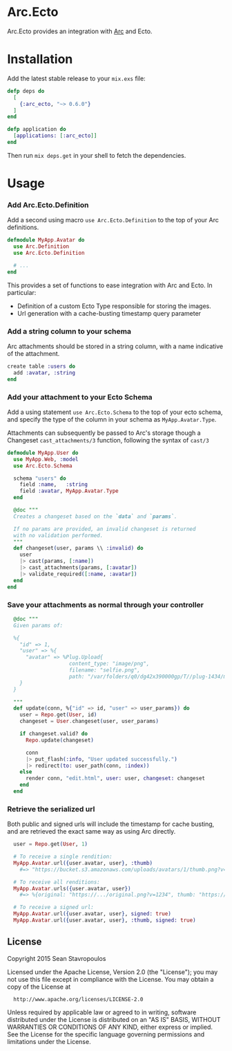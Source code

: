 Arc.Ecto
========

Arc.Ecto provides an integration with [Arc](https://github.com/stavro/arc) and Ecto.

Installation
============

Add the latest stable release to your `mix.exs` file:

```elixir
defp deps do
  [
    {:arc_ecto, "~> 0.6.0"}
  ]
end

defp application do
  [applications: [:arc_ecto]]
end
```

Then run `mix deps.get` in your shell to fetch the dependencies.

Usage
=====

### Add Arc.Ecto.Definition

Add a second using macro `use Arc.Ecto.Definition` to the top of your Arc definitions.

```elixir
defmodule MyApp.Avatar do
  use Arc.Definition
  use Arc.Ecto.Definition

  # ...
end
```

This provides a set of functions to ease integration with Arc and Ecto.  In particular:

  * Definition of a custom Ecto Type responsible for storing the images.
  * Url generation with a cache-busting timestamp query parameter

### Add a string column to your schema

Arc attachments should be stored in a string column, with a name indicative of the attachment.

```elixir
create table :users do
  add :avatar, :string
end
```

### Add your attachment to your Ecto Schema

Add a using statement `use Arc.Ecto.Schema` to the top of your ecto schema, and specify the type of the column in your schema as `MyApp.Avatar.Type`.

Attachments can subsequently be passed to Arc's storage though a Changeset `cast_attachments/3` function, following the syntax of `cast/3`

```elixir
defmodule MyApp.User do
  use MyApp.Web, :model
  use Arc.Ecto.Schema

  schema "users" do
    field :name,   :string
    field :avatar, MyApp.Avatar.Type
  end

  @doc """
  Creates a changeset based on the `data` and `params`.

  If no params are provided, an invalid changeset is returned
  with no validation performed.
  """
  def changeset(user, params \\ :invalid) do
    user
    |> cast(params, [:name])
    |> cast_attachments(params, [:avatar])
    |> validate_required([:name, :avatar])
  end
end
```

### Save your attachments as normal through your controller

```elixir
  @doc """
  Given params of:

  %{
    "id" => 1,
    "user" => %{
      "avatar" => %Plug.Upload{
                    content_type: "image/png",
                    filename: "selfie.png",
                    path: "/var/folders/q0/dg42x390000gp/T//plug-1434/multipart-765369-5"}
    }
  }

  """
  def update(conn, %{"id" => id, "user" => user_params}) do
    user = Repo.get(User, id)
    changeset = User.changeset(user, user_params)

    if changeset.valid? do
      Repo.update(changeset)

      conn
      |> put_flash(:info, "User updated successfully.")
      |> redirect(to: user_path(conn, :index))
    else
      render conn, "edit.html", user: user, changeset: changeset
    end
  end
```

### Retrieve the serialized url

Both public and signed urls will include the timestamp for cache busting, and are retrieved the exact same way as using Arc directly.

```elixir
  user = Repo.get(User, 1)

  # To receive a single rendition:
  MyApp.Avatar.url({user.avatar, user}, :thumb)
    #=> "https://bucket.s3.amazonaws.com/uploads/avatars/1/thumb.png?v=63601457477"

  # To receive all renditions:
  MyApp.Avatar.urls({user.avatar, user})
    #=> %{original: "https://.../original.png?v=1234", thumb: "https://.../thumb.png?v=1234"}

  # To receive a signed url:
  MyApp.Avatar.url({user.avatar, user}, signed: true)
  MyApp.Avatar.url({user.avatar, user}, :thumb, signed: true)
```

## License

Copyright 2015 Sean Stavropoulos

  Licensed under the Apache License, Version 2.0 (the "License");
  you may not use this file except in compliance with the License.
  You may obtain a copy of the License at

      http://www.apache.org/licenses/LICENSE-2.0

  Unless required by applicable law or agreed to in writing, software
  distributed under the License is distributed on an "AS IS" BASIS,
  WITHOUT WARRANTIES OR CONDITIONS OF ANY KIND, either express or implied.
  See the License for the specific language governing permissions and
  limitations under the License.
